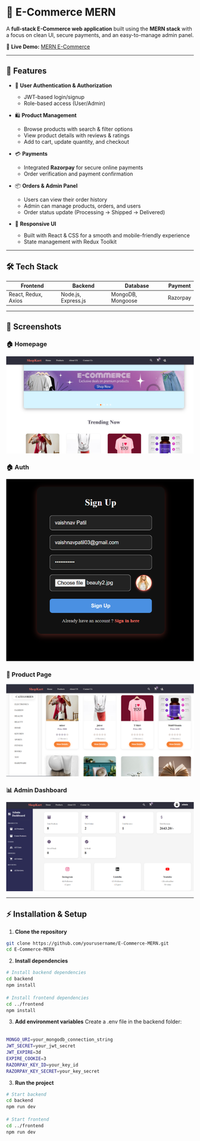 # 🛒 E-Commerce MERN

A **full-stack E-Commerce web application** built using the **MERN stack** with a focus on clean UI, secure payments, and an easy-to-manage admin panel.  

🚀 **Live Demo:** [MERN E-Commerce](https://mern-e-commerce-5u1u.onrender.com/)

---

## 📌 Features

- 👥 **User Authentication & Authorization**
  - JWT-based login/signup
  - Role-based access (User/Admin)

- 🛍 **Product Management**
  - Browse products with search & filter options
  - View product details with reviews & ratings
  - Add to cart, update quantity, and checkout

- 💳 **Payments**
  - Integrated **Razorpay** for secure online payments
  - Order verification and payment confirmation

- 📦 **Orders & Admin Panel**
  - Users can view their order history
  - Admin can manage products, orders, and users
  - Order status update (Processing → Shipped → Delivered)

- 🎨 **Responsive UI**
  - Built with React & CSS for a smooth and mobile-friendly experience
  - State management with Redux Toolkit

---

## 🛠 Tech Stack

| Frontend | Backend | Database | Payment |
|---------|---------|---------|---------|
| React, Redux, Axios | Node.js, Express.js | MongoDB, Mongoose | Razorpay |

---

## 📸 Screenshots

### 🏠 Homepage
![Homepage Screenshot](./screenshots/homepage.png)

### 🏠 Auth
![Homepage Screenshot](./screenshots/auth.png)

### 🛒 Product Page
![Product Page Screenshot](./screenshots/productpage.png)

### 📊 Admin Dashboard
![Admin Dashboard Screenshot](./screenshots/dashboard.png)

---

## ⚡ Installation & Setup

1. **Clone the repository**
```bash
git clone https://github.com/yourusername/E-Commerce-MERN.git
cd E-Commerce-MERN
```
2. **Install dependencies**
```bash
# Install backend dependencies
cd backend
npm install

# Install frontend dependencies
cd ../frontend
npm install

```

3. **Add environment variables**
Create a .env file in the backend folder:
```bash

MONGO_URI=your_mongodb_connection_string
JWT_SECRET=your_jwt_secret
JWT_EXPIRE=3d
EXPIRE_COOKIE=3
RAZORPAY_KEY_ID=your_key_id
RAZORPAY_KEY_SECRET=your_key_secret
```
3. **Run the project**
```bash
# Start backend
cd backend
npm run dev

# Start frontend
cd ../frontend
npm run dev

```

